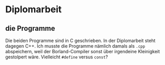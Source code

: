 Diplomarbeit
============


## die Programme

Die beiden Programme sind in C geschrieben. In der Diplomarbeit steht dagegen C++. Ich musste die Programme nämlich damals als <code>.cpp</code> abspeichern, weil der Borland-Compiler sonst über irgendeine Kleinigkeit gestolpert wäre. Vielleicht <code>#define</code> versus <code>const</code>?
